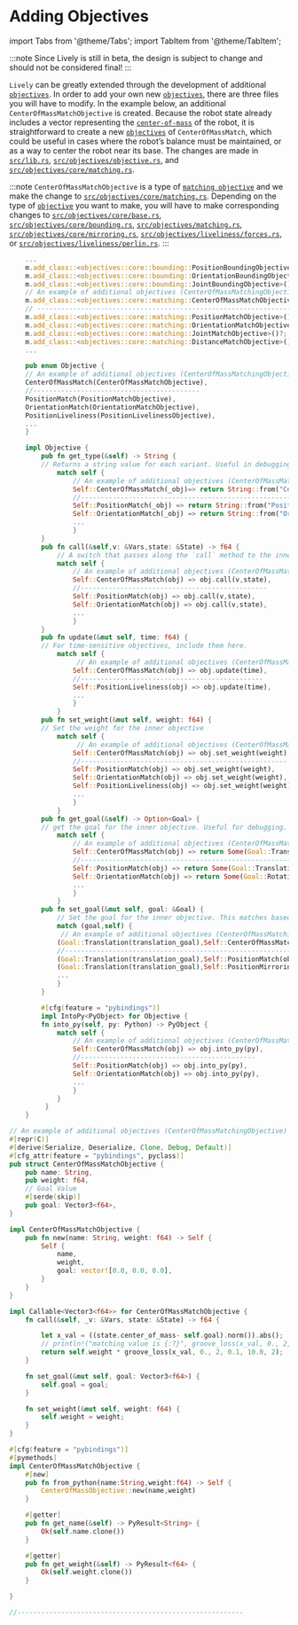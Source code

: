 # Adding Objectives

import Tabs from '@theme/Tabs';
import TabItem from '@theme/TabItem';

:::note
Since Lively is still in beta, the design is subject to change and should not be considered final!
:::

`Lively` can be greatly extended through the development of additional [`objectives`](../API/Objectives). In order to add your own new [`objectives`](../API/Objectives), there are three files you will have to modify. 
In the example below, an additional `CenterOfMassMatchObjective` is created. Because the robot state already includes a vector representing the [`center-of-mass`](../API/state)
of the robot, it is straightforward to create a new [`objectives`](../API/Objectives) of `CenterOfMassMatch`,
which could be useful in cases where the robot’s balance must
be maintained, or as a way to center the robot near its base. The changes are made in [`src/lib.rs`](https://github.com/Wisc-HCI/lively/blob/master/src/lib.rs), 
[`src/objectives/objective.rs`](https://github.com/Wisc-HCI/lively/blob/master/src/objectives/objective.rs), and [`src/objectives/core/matching.rs`](https://github.com/Wisc-HCI/lively/blob/master/src/objectives/core/matching.rs). 





:::note
`CenterOfMassMatchObjective` is a type of [`matching objective`](../API/Objectives/matching.mdx) and we make the change to [`src/objectives/core/matching.rs`](https://github.com/Wisc-HCI/lively/blob/master/src/objectives/core/matching.rs). Depending on the type of [`objective`](../API/Objectives) you want to make, you will have to make corresponding changes to [`src/objectives/core/base.rs`](https://github.com/Wisc-HCI/lively/blob/master/src/objectives/core/base.rs), [`src/objectives/core/bounding.rs`](https://github.com/Wisc-HCI/lively/blob/master/src/objectives/core/bounding.rs), [`src/objectives/matching.rs`](https://github.com/Wisc-HCI/lively/blob/master/src/objectives/core/matching.rs), [`src/objectives/core/mirroring.rs`](https://github.com/Wisc-HCI/lively/blob/master/src/objectives/core/mirroring.rs), [`src/objectives/liveliness/forces.rs`](https://github.com/Wisc-HCI/lively/blob/master/src/objectives/liveliness/forces.rs), or [`src/objectives/liveliness/perlin.rs`](https://github.com/Wisc-HCI/lively/blob/master/src/objectives/liveliness/perlin.rs).
:::


<Tabs>
  <TabItem value="lib.rs" label="src/lib.rs">

```rust
    ...
    m.add_class::<objectives::core::bounding::PositionBoundingObjective>()?;
    m.add_class::<objectives::core::bounding::OrientationBoundingObjective>()?;
    m.add_class::<objectives::core::bounding::JointBoundingObjective>()?;
    // An example of additional objectives (CenterOfMassMatchingObjective)
    m.add_class::<objectives::core::matching::CenterOfMassMatchObjective>()?;
    // ------------------------------------------------------------------
    m.add_class::<objectives::core::matching::PositionMatchObjective>()?;
    m.add_class::<objectives::core::matching::OrientationMatchObjective>()?;
    m.add_class::<objectives::core::matching::JointMatchObjective>()?;
    m.add_class::<objectives::core::matching::DistanceMatchObjective>()?;
    ...
```

  </TabItem>

  <TabItem value="objective.rs" label="src/objectives/objective.rs">

```rust
    pub enum Objective {
    // An example of additional objectives (CenterOfMassMatchingObjective)
    CenterOfMassMatch(CenterOfMassMatchObjective),
    //------------------------------------------
    PositionMatch(PositionMatchObjective),
    OrientationMatch(OrientationMatchObjective),
    PositionLiveliness(PositionLivelinessObjective),
    ...
    }

    impl Objective {
        pub fn get_type(&self) -> String {
        // Returns a string value for each variant. Useful in debugging.
            match self {
                // An example of additional objectives (CenterOfMassMatchingObjective)
                Self::CenterOfMassMatch(_obj)=> return String::from("CenterOfMassObjective"),
                //-------------------------------------------------------------------------
                Self::PositionMatch(_obj) => return String::from("PositionMatchObjective"),
                Self::OrientationMatch(_obj) => return String::from("OrientationnMatchObjective"),
                ...
                }
        }
        pub fn call(&self,v: &Vars,state: &State) -> f64 {
            // A switch that passes along the `call` method to the inner objective.
            match self {
                // An example of additional objectives (CenterOfMassMatchingObjective)
                Self::CenterOfMassMatch(obj) => obj.call(v,state),
                //-----------------------------------------------
                Self::PositionMatch(obj) => obj.call(v,state),
                Self::OrientationMatch(obj) => obj.call(v,state),
                ...
                }
        }
        pub fn update(&mut self, time: f64) {
        // For time-sensitive objectives, include them here.
            match self {
                 // An example of additional objectives (CenterOfMassMatchingObjective)
                Self::CenterOfMassMatch(obj) => obj.update(time),
                //----------------------------------------------
                Self::PositionLiveliness(obj) => obj.update(time),
                ...
                }
            }
        pub fn set_weight(&mut self, weight: f64) {
        // Set the weight for the inner objective
            match self {
                 // An example of additional objectives (CenterOfMassMatchingObjective)
                Self::CenterOfMassMatch(obj) => obj.set_weight(weight),
                //----------------------------------------------------
                Self::PositionMatch(obj) => obj.set_weight(weight),
                Self::OrientationMatch(obj) => obj.set_weight(weight),
                Self::PositionLiveliness(obj) => obj.set_weight(weight),
                ...
                }
            }
        pub fn get_goal(&self) -> Option<Goal> {
        // get the goal for the inner objective. Useful for debugging.
            match self {
                // An example of additional objectives (CenterOfMassMatchingObjective)
                Self::CenterOfMassMatch(obj) => return Some(Goal::Translation(Translation3::from(obj.goal))),
                //------------------------------------------------------------------------------------------
                Self::PositionMatch(obj) => return Some(Goal::Translation(Translation3::from(obj.goal))),
                Self::OrientationMatch(obj) => return Some(Goal::Rotation(obj.goal)),
                ...
                }
            }
        pub fn set_goal(&mut self, goal: &Goal) {
            // Set the goal for the inner objective. This matches based on Objective and Goal variant.
            match (goal,self) {
             // An example of additional objectives (CenterOfMassMatchingObjective)
            (Goal::Translation(translation_goal),Self::CenterOfMassMatch(obj)) => obj.set_goal(translation_goal.vector),
            //---------------------------------------------------------------------------------------------------------
            (Goal::Translation(translation_goal),Self::PositionMatch(obj)) => obj.set_goal(translation_goal.vector),
            (Goal::Translation(translation_goal),Self::PositionMirroring(obj)) => obj.set_goal(translation_goal.vector),
            ...
            }
        }

        #[cfg(feature = "pybindings")]
        impl IntoPy<PyObject> for Objective {
        fn into_py(self, py: Python) -> PyObject {
            match self {
                // An example of additional objectives (CenterOfMassMatchingObjective)
                Self::CenterOfMassMatch(obj) => obj.into_py(py),
                //--------------------------------------------
			    Self::PositionMatch(obj) => obj.into_py(py),
			    Self::OrientationMatch(obj) => obj.into_py(py),
                ...
                }
            }
         }
    }


```

  </TabItem>

  <TabItem value="matching.rs" label="src/objectives/core/matching.rs">

```rust
// An example of additional objectives (CenterOfMassMatchingObjective)
#[repr(C)]
#[derive(Serialize, Deserialize, Clone, Debug, Default)]
#[cfg_attr(feature = "pybindings", pyclass)]
pub struct CenterOfMassMatchObjective {
    pub name: String,
    pub weight: f64,
    // Goal Value
    #[serde(skip)]
    pub goal: Vector3<f64>,
}

impl CenterOfMassMatchObjective {
    pub fn new(name: String, weight: f64) -> Self {
        Self {
            name,
            weight,
            goal: vector![0.0, 0.0, 0.0],
        }
    }
}

impl Callable<Vector3<f64>> for CenterOfMassMatchObjective {
    fn call(&self, _v: &Vars, state: &State) -> f64 {

        let x_val = ((state.center_of_mass- self.goal).norm()).abs();
        // println!("matching value is {:?}", groove_loss(x_val, 0., 2, 0.1, 10.0, 2));
        return self.weight * groove_loss(x_val, 0., 2, 0.1, 10.0, 2);
    }

    fn set_goal(&mut self, goal: Vector3<f64>) {
        self.goal = goal;
    }

    fn set_weight(&mut self, weight: f64) {
        self.weight = weight;
    }
}

#[cfg(feature = "pybindings")]
#[pymethods]
impl CenterOfMassMatchObjective {
    #[new]
    pub fn from_python(name:String,weight:f64) -> Self {
        CenterOfMassObjective::new(name,weight)
    }

    #[getter]
    pub fn get_name(&self) -> PyResult<String> {
        Ok(self.name.clone())
    }

    #[getter]
    pub fn get_weight(&self) -> PyResult<f64> {
        Ok(self.weight.clone())
    }

}

//---------------------------------------------------------
```

  </TabItem>

</Tabs>
